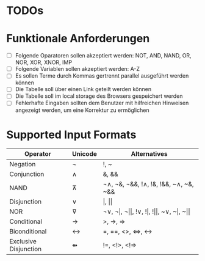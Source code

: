 # TODOs

# Funktionale Anforderungen

-   [ ] Folgende Oparatoren sollen akzeptiert werden: NOT, AND, NAND, OR, NOR, XOR, XNOR, IMP
-   [ ] Folgende Variablen sollen akzeptiert werden: A-Z
-   [ ] Es sollen Terme durch Kommas gertrennt parallel ausgeführt werden können
-   [ ] Die Tabelle soll über einen Link geteilt werden können
-   [ ] Die Tabelle soll im local storage des Browsers gespeichert werden
-   [ ] Fehlerhafte Eingaben sollten dem Benutzer mit hilfreichen Hinweisen angezeigt werden, um eine Korrektur zu ermöglichen

# Supported Input Formats

| Operator              | Unicode | Alternatives                                   |
| --------------------- | ------- | ---------------------------------------------- |
| Negation              | ¬       | !, ~                                           |
| Conjunction           | ∧       | &, &&                                          |
| NAND                  | ⊼       | ¬∧, ¬&, ¬&&, !∧, !&, !&&, ~∧, ~&, ~&&          |
| Disjunction           | ∨       | \|, \|\|                                       |
| NOR                   | ⊽       | ¬∨, ¬\|, ¬\|\|, !∨, !\|, !\|\|, ~∨, ~\|, ~\|\| |
| Conditional           | →       | >, ->, =>                                      |
| Biconditional         | ↔       | =, ==, <>, <=>, <->                            |
| Exclusive Disjunction | ⇹       | !=, <!>, <!=>                                  |
